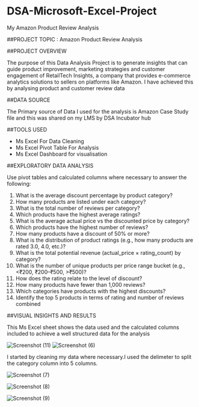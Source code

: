 # DSA-Microsoft-Excel-Project
My Amazon Product Review Analysis 

##PROJECT TOPIC : Amazon Product Review Analysis 


##PROJECT OVERVIEW

The purpose of this Data Analysis Project is to generate insights that can guide product improvement, marketing strategies and customer engagement of RetailTech Insights, a company that provides e-commerce analytics solutions to sellers on platforms like Amazon. I have achieved this by analysing product and customer review data  


##DATA SOURCE

The Primary source of Data I used for the analysis is Amazon Case Study file and this was shared on my LMS by DSA Incubator hub


##TOOLS USED

- Ms Excel For Data Cleaning
- Ms Excel Pivot Table For Analysis
- Ms Excel Dashboard for visualisation

##EXPLORATORY DATA ANALYSIS

Use pivot tables and calculated columns where necessary to answer the following:
1. What is the average discount percentage by product category?
2. How many products are listed under each category?
3. What is the total number of reviews per category?
4. Which products have the highest average ratings?
5. What is the average actual price vs the discounted price by category?
6. Which products have the highest number of reviews?
7. How many products have a discount of 50% or more?
8. What is the distribution of product ratings (e.g., how many products are rated 3.0,
4.0, etc.)?
9. What is the total potential revenue (actual_price × rating_count) by category?
10. What is the number of unique products per price range bucket (e.g., <₹200,
₹200–₹500, >₹500)?
11. How does the rating relate to the level of discount?
12. How many products have fewer than 1,000 reviews?
13. Which categories have products with the highest discounts?
14. Identify the top 5 products in terms of rating and number of reviews combined



##VISUAL INSIGHTS AND RESULTS

This Ms Excel sheet shows the data used and the calculated columns included to achieve a well structured data for the analysis

![Screenshot (11)](https://github.com/user-attachments/assets/d7953c5f-750e-4997-a003-71fca6d408a1)
![Screenshot (6)](https://github.com/user-attachments/assets/b60049f2-3ad1-4b21-91e8-7d53ad9ce4da)

I started by cleaning my data where necessary.I used the delimeter to split the category column into 5 columns.





![Screenshot (7)](https://github.com/user-attachments/assets/08c18893-3d58-4625-9576-06ce924ec168)


![Screenshot (8)](https://github.com/user-attachments/assets/3d5d9020-34d9-43ce-8a67-a6f40c004588)





![Screenshot (9)](https://github.com/user-attachments/assets/2f6e3bd5-cf0f-4106-816b-a7bb278ce70e)







